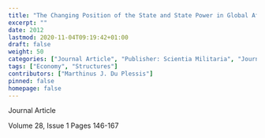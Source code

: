 ```yaml
---
title: "The Changing Position of the State and State Power in Global Affairs - Views from Two Scholars in International Political Economy"
excerpt: ""
date: 2012
lastmod: 2020-11-04T09:19:42+01:00
draft: false
weight: 50
categories: ["Journal Article", "Publisher: Scientia Militaria", "Journal: South African Journal of Military Studies"]
tags: ["Economy", "Structures"]
contributors: ["Marthinus J. Du Plessis"]
pinned: false
homepage: false
---
```


Journal Article

Volume 28, Issue 1 Pages 146-167